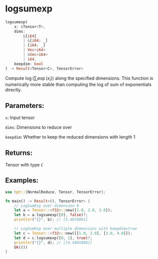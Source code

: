 # logsumexp
```rust
logsumexp(
    x: &Tensor<T>, 
    dims: 
        &[i64]
        | &[i64; _]
        | [i64; _] 
        | Vec<i64> 
        | &Vec<i64>
        | i64, 
    keepdim: bool
) -> Result<Tensor<C>, TensorError>
```
Compute $\log(\sum_{i} \exp(x_i))$ along the specified dimensions. This function is numerically more stable than computing the log of sum of exponentials directly.

## Parameters:
`x`: Input tensor

`dims`: Dimensions to reduce over

`keepdim`: Whether to keep the reduced dimensions with length 1

## Returns:
Tensor with type `C`

## Examples:
```rust
use hpt::{NormalReduce, Tensor, TensorError};

fn main() -> Result<(), TensorError> {
    // LogSumExp over dimension 0
    let a = Tensor::<f32>::new([1.0, 2.0, 3.0]);
    let b = a.logsumexp([0], false)?;
    println!("{}", b); // [3.4076061]

    // LogSumExp over multiple dimensions with keepdim=true
    let c = Tensor::<f32>::new([[1.0, 2.0], [3.0, 4.0]]);
    let d = c.logsumexp([0, 1], true)?;
    println!("{}", d); // [[4.4401898]]
    Ok(())
}
```